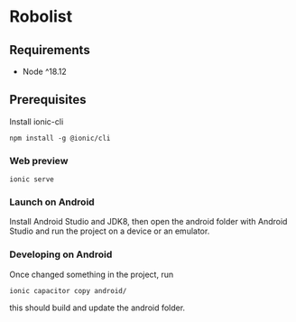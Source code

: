 # Robolist

## Requirements

- Node ^18.12

## Prerequisites

Install ionic-cli

```
npm install -g @ionic/cli
```

### Web preview

```
ionic serve
```

### Launch on Android

Install Android Studio and JDK8, then open the android folder with Android Studio and run the project on a device or an emulator.

### Developing on Android

Once changed something in the project, run

```
ionic capacitor copy android/
```

this should build and update the android folder.
